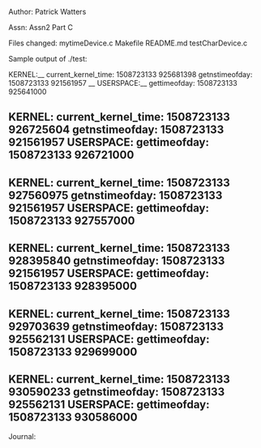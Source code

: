 Author: Patrick Watters

Assn: Assn2 Part C

Files changed: mytimeDevice.c Makefile README.md testCharDevice.c

Sample output of ./test:

KERNEL:__
current_kernel_time: 1508723133 925681398
getnstimeofday: 1508723133 921561957 __
USERSPACE:__
gettimeofday: 1508723133 925641000

KERNEL:
current_kernel_time: 1508723133 926725604
getnstimeofday: 1508723133 921561957
USERSPACE:
gettimeofday: 1508723133 926721000
-----------------------------------------
KERNEL:
current_kernel_time: 1508723133 927560975
getnstimeofday: 1508723133 921561957
USERSPACE:
gettimeofday: 1508723133 927557000
-----------------------------------------
KERNEL:
current_kernel_time: 1508723133 928395840
getnstimeofday: 1508723133 921561957
USERSPACE:
gettimeofday: 1508723133 928395000
-----------------------------------------
KERNEL:
current_kernel_time: 1508723133 929703639
getnstimeofday: 1508723133 925562131
USERSPACE:
gettimeofday: 1508723133 929699000
-----------------------------------------
KERNEL:
current_kernel_time: 1508723133 930590233
getnstimeofday: 1508723133 925562131
USERSPACE:
gettimeofday: 1508723133 930586000
-----------------------------------------

Journal:



